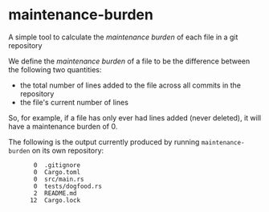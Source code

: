 # maintenance-burden

A simple tool to calculate the _maintenance burden_ of each file in a git repository

We define the _maintenance burden_ of a file to be the difference between the following two quantities:

- the total number of lines added to the file across all commits in the repository
- the file's current number of lines

So, for example, if a file has only ever had lines added (never deleted), it will have a maintenance burden of 0.

The following is the output currently produced by running `maintenance-burden` on its own repository:

<!-- maintenance-burden-start -->

```
       0  .gitignore
       0  Cargo.toml
       0  src/main.rs
       0  tests/dogfood.rs
       2  README.md
      12  Cargo.lock
```

<!-- maintenance-burden-end -->
